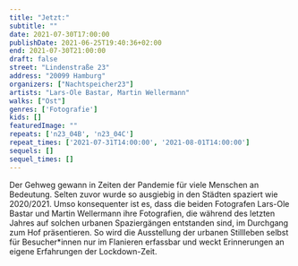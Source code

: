 ```yaml
---
title: "Jetzt:"
subtitle: ""
date: 2021-07-30T17:00:00
publishDate: 2021-06-25T19:40:36+02:00
end: 2021-07-30T21:00:00
draft: false
street: "Lindenstraße 23"
address: "20099 Hamburg"
organizers: ["Nachtspeicher23"]
artists: "Lars-Ole Bastar, Martin Wellermann"
walks: ["Ost"]
genres: ['Fotografie']
kids: []
featuredImage: ""
repeats: ['n23_04B', 'n23_04C']
repeat_times: ['2021-07-31T14:00:00', '2021-08-01T14:00:00']
sequels: []
sequel_times: []
---
```


Der Gehweg gewann in Zeiten der Pandemie für viele Menschen an Bedeutung. Selten zuvor wurde so ausgiebig in den Städten spaziert wie 2020/2021. Umso konsequenter ist es, dass die beiden Fotografen Lars-Ole Bastar und Martin Wellermann ihre Fotografien, die während des letzten Jahres auf solchen urbanen Spaziergängen entstanden sind, im Durchgang zum Hof präsentieren. So wird die Ausstellung der urbanen Stillleben selbst für Besucher\*innen nur im Flanieren erfassbar und weckt Erinnerungen an eigene Erfahrungen der Lockdown-Zeit.